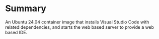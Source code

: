 # Summary
An Ubuntu 24.04 container image that installs Visual Studio Code with related dependencies, and starts the web based server to provide a web based IDE.
